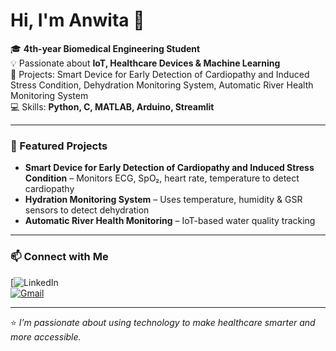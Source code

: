 # Hi, I'm Anwita 👋

🎓 **4th-year Biomedical Engineering Student**  
💡 Passionate about **IoT, Healthcare Devices & Machine Learning**  
🔬 Projects: Smart Device for Early Detection of Cardiopathy and Induced Stress Condition, Dehydration Monitoring System, Automatic River Health Monitoring System  
💻 Skills: **Python, C, MATLAB, Arduino, Streamlit**  

---

### 🚀 Featured Projects
- **Smart Device for Early Detection of Cardiopathy and Induced Stress Condition** – Monitors ECG, SpO₂, heart rate, temperature to detect cardiopathy 
- **Hydration Monitoring System** – Uses temperature, humidity & GSR sensors to detect dehydration  
- **Automatic River Health Monitoring** – IoT-based water quality tracking  

---

### 📫 Connect with Me
[![LinkedIn](https://www.linkedin.com/in/anwita-ghosh)  
[![Gmail](https://img.shields.io/badge/Email-red?style=flat&logo=gmail)](mailto:anwita.official1410@gmail.com)

---

⭐ *I’m passionate about using technology to make healthcare smarter and more accessible.*
